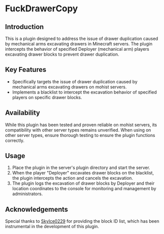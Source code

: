 # FuckDrawerCopy

## Introduction
This is a plugin designed to address the issue of drawer duplication caused by mechanical arms excavating drawers in Minecraft servers. The plugin intercepts the behavior of specified Deployer (mechanical arm) players excavating drawer blocks to prevent drawer duplication.

## Key Features
- Specifically targets the issue of drawer duplication caused by mechanical arms excavating drawers on mohist servers.
- Implements a blacklist to intercept the excavation behavior of specified players on specific drawer blocks.

## Availability
While this plugin has been tested and proven reliable on mohist servers, its compatibility with other server types remains unverified. When using on other server types, ensure thorough testing to ensure the plugin functions correctly.

## Usage
1. Place the plugin in the server's plugin directory and start the server.
2. When the player "Deployer" excavates drawer blocks on the blacklist, the plugin intercepts the action and cancels the excavation.
3. The plugin logs the excavation of drawer blocks by Deployer and their location coordinates to the console for monitoring and management by administrators.

## Acknowledgements
Special thanks to [SkyIce0229](https://github.com/SkyIce0229/FixCopy) for providing the block ID list, which has been instrumental in the development of this plugin.
